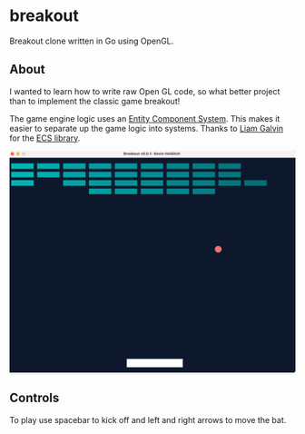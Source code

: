 # breakout

Breakout clone written in Go using OpenGL.

## About
I wanted to learn how to write raw Open GL code, so what better project than to implement the classic game breakout!

The game engine logic uses an [Entity Component System](https://en.wikipedia.org/wiki/Entity_component_system).  This makes it easier to separate up the game logic into systems.  Thanks to [Liam Galvin](https://github.com/liamg) for the [ECS library](https://github.com/liamg/ecs).

![Gameplay](./gameplay.png)

## Controls
To play use spacebar to kick off and left and right arrows to move the bat.
